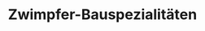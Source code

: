 ---
title: "Zwimpfer-Bauspezialitäten"
url: /ostermundigen/zwimpfer-bauspezialitaeten/
shop: Eisenwaren
---